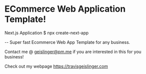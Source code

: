 # ECommerce Web Application Template!

Next.js Application
$ npx create-next-app

-- Super fast Ecommerce Web App Template for any business.

Contact me @ geislinger@pm.me if you are interested in this for you business!

Check out my webpage https://travisgeislinger.com 
